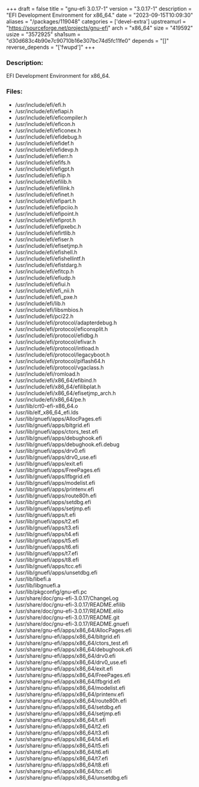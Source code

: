 +++
draft = false
title = "gnu-efi 3.0.17-1"
version = "3.0.17-1"
description = "EFI Development Environment for x86_64."
date = "2023-09-15T10:09:30"
aliases = "/packages/119048"
categories = ['devel-extra']
upstreamurl = "https://sourceforge.net/projects/gnu-efi"
arch = "x86_64"
size = "419592"
usize = "3572925"
sha1sum = "d30d683c4b90e7c90710b16e307bc74d5fc11fe0"
depends = "[]"
reverse_depends = "['fwupd']"
+++
### Description: 
EFI Development Environment for x86_64.

### Files: 
* /usr/include/efi/efi.h
* /usr/include/efi/efiapi.h
* /usr/include/efi/eficompiler.h
* /usr/include/efi/eficon.h
* /usr/include/efi/eficonex.h
* /usr/include/efi/efidebug.h
* /usr/include/efi/efidef.h
* /usr/include/efi/efidevp.h
* /usr/include/efi/efierr.h
* /usr/include/efi/efifs.h
* /usr/include/efi/efigpt.h
* /usr/include/efi/efiip.h
* /usr/include/efi/efilib.h
* /usr/include/efi/efilink.h
* /usr/include/efi/efinet.h
* /usr/include/efi/efipart.h
* /usr/include/efi/efipciio.h
* /usr/include/efi/efipoint.h
* /usr/include/efi/efiprot.h
* /usr/include/efi/efipxebc.h
* /usr/include/efi/efirtlib.h
* /usr/include/efi/efiser.h
* /usr/include/efi/efisetjmp.h
* /usr/include/efi/efishell.h
* /usr/include/efi/efishellintf.h
* /usr/include/efi/efistdarg.h
* /usr/include/efi/efitcp.h
* /usr/include/efi/efiudp.h
* /usr/include/efi/efiui.h
* /usr/include/efi/efi_nii.h
* /usr/include/efi/efi_pxe.h
* /usr/include/efi/lib.h
* /usr/include/efi/libsmbios.h
* /usr/include/efi/pci22.h
* /usr/include/efi/protocol/adapterdebug.h
* /usr/include/efi/protocol/eficonsplit.h
* /usr/include/efi/protocol/efidbg.h
* /usr/include/efi/protocol/efivar.h
* /usr/include/efi/protocol/intload.h
* /usr/include/efi/protocol/legacyboot.h
* /usr/include/efi/protocol/piflash64.h
* /usr/include/efi/protocol/vgaclass.h
* /usr/include/efi/romload.h
* /usr/include/efi/x86_64/efibind.h
* /usr/include/efi/x86_64/efilibplat.h
* /usr/include/efi/x86_64/efisetjmp_arch.h
* /usr/include/efi/x86_64/pe.h
* /usr/lib/crt0-efi-x86_64.o
* /usr/lib/elf_x86_64_efi.lds
* /usr/lib/gnuefi/apps/AllocPages.efi
* /usr/lib/gnuefi/apps/bltgrid.efi
* /usr/lib/gnuefi/apps/ctors_test.efi
* /usr/lib/gnuefi/apps/debughook.efi
* /usr/lib/gnuefi/apps/debughook.efi.debug
* /usr/lib/gnuefi/apps/drv0.efi
* /usr/lib/gnuefi/apps/drv0_use.efi
* /usr/lib/gnuefi/apps/exit.efi
* /usr/lib/gnuefi/apps/FreePages.efi
* /usr/lib/gnuefi/apps/lfbgrid.efi
* /usr/lib/gnuefi/apps/modelist.efi
* /usr/lib/gnuefi/apps/printenv.efi
* /usr/lib/gnuefi/apps/route80h.efi
* /usr/lib/gnuefi/apps/setdbg.efi
* /usr/lib/gnuefi/apps/setjmp.efi
* /usr/lib/gnuefi/apps/t.efi
* /usr/lib/gnuefi/apps/t2.efi
* /usr/lib/gnuefi/apps/t3.efi
* /usr/lib/gnuefi/apps/t4.efi
* /usr/lib/gnuefi/apps/t5.efi
* /usr/lib/gnuefi/apps/t6.efi
* /usr/lib/gnuefi/apps/t7.efi
* /usr/lib/gnuefi/apps/t8.efi
* /usr/lib/gnuefi/apps/tcc.efi
* /usr/lib/gnuefi/apps/unsetdbg.efi
* /usr/lib/libefi.a
* /usr/lib/libgnuefi.a
* /usr/lib/pkgconfig/gnu-efi.pc
* /usr/share/doc/gnu-efi-3.0.17/ChangeLog
* /usr/share/doc/gnu-efi-3.0.17/README.efilib
* /usr/share/doc/gnu-efi-3.0.17/README.elilo
* /usr/share/doc/gnu-efi-3.0.17/README.git
* /usr/share/doc/gnu-efi-3.0.17/README.gnuefi
* /usr/share/gnu-efi/apps/x86_64/AllocPages.efi
* /usr/share/gnu-efi/apps/x86_64/bltgrid.efi
* /usr/share/gnu-efi/apps/x86_64/ctors_test.efi
* /usr/share/gnu-efi/apps/x86_64/debughook.efi
* /usr/share/gnu-efi/apps/x86_64/drv0.efi
* /usr/share/gnu-efi/apps/x86_64/drv0_use.efi
* /usr/share/gnu-efi/apps/x86_64/exit.efi
* /usr/share/gnu-efi/apps/x86_64/FreePages.efi
* /usr/share/gnu-efi/apps/x86_64/lfbgrid.efi
* /usr/share/gnu-efi/apps/x86_64/modelist.efi
* /usr/share/gnu-efi/apps/x86_64/printenv.efi
* /usr/share/gnu-efi/apps/x86_64/route80h.efi
* /usr/share/gnu-efi/apps/x86_64/setdbg.efi
* /usr/share/gnu-efi/apps/x86_64/setjmp.efi
* /usr/share/gnu-efi/apps/x86_64/t.efi
* /usr/share/gnu-efi/apps/x86_64/t2.efi
* /usr/share/gnu-efi/apps/x86_64/t3.efi
* /usr/share/gnu-efi/apps/x86_64/t4.efi
* /usr/share/gnu-efi/apps/x86_64/t5.efi
* /usr/share/gnu-efi/apps/x86_64/t6.efi
* /usr/share/gnu-efi/apps/x86_64/t7.efi
* /usr/share/gnu-efi/apps/x86_64/t8.efi
* /usr/share/gnu-efi/apps/x86_64/tcc.efi
* /usr/share/gnu-efi/apps/x86_64/unsetdbg.efi
